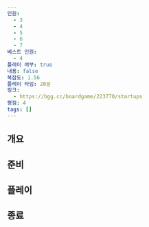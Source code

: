 ```yaml
---
인원:
  - 3
  - 4
  - 5
  - 6
  - 7
베스트 인원:
  - 4
플레이 여부: true
내용: false
복잡도: 1.56
플레이 타임: 20분
링크:
  - https://bgg.cc/boardgame/223770/startups
평점: 4
tags: []
---
```

## 개요
## 준비
## 플레이
## 종료